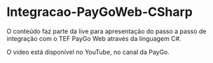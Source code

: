 # Integracao-PayGoWeb-CSharp

O conteúdo faz parte da live para apresentação do passo a passo de integração com o TEF PayGo Web através da linguagem C#.

O video está disponível no YouTube, no canal da PayGo.
